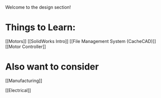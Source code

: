 Welcome to the design section!

# Things to Learn:

[[Motors]]
[[SolidWorks Intro]]
[[File Management System (CacheCAD)]]
[[Motor Controller]]

# Also want to consider

[[Manufacturing]]

[[Electrical]]
